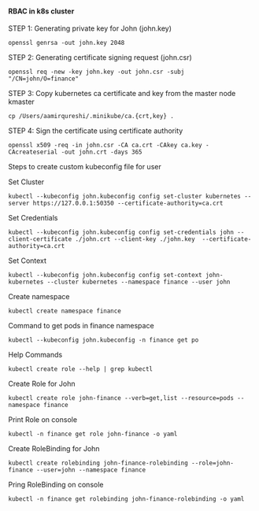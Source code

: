 #### RBAC in k8s cluster

STEP 1: Generating private key for John (john.key)

```
openssl genrsa -out john.key 2048
```

STEP 2: Generating certificate signing request (john.csr)

```
openssl req -new -key john.key -out john.csr -subj "/CN=john/O=finance"
```

STEP 3: Copy kubernetes ca certificate and key from the master node kmaster

```
cp /Users/aamirqureshi/.minikube/ca.{crt,key} .
```

STEP 4: Sign the certificate using certificate authority

```
openssl x509 -req -in john.csr -CA ca.crt -CAkey ca.key -CAcreateserial -out john.crt -days 365
```


Steps to create custom kubeconfig file for user

Set Cluster

```
kubectl --kubeconfig john.kubeconfig config set-cluster kubernetes --server https://127.0.0.1:50350 --certificate-authority=ca.crt
```

Set Credentials

```
kubectl --kubeconfig john.kubeconfig config set-credentials john --client-certificate ./john.crt --client-key ./john.key  --certificate-authority=ca.crt
```

Set Context

```
kubectl --kubeconfig john.kubeconfig config set-context john-kubernetes --cluster kubernetes --namespace finance --user john
```


Create namespace 

```
kubectl create namespace finance
```


Command to get pods in finance namespace

```
kubectl --kubeconfig john.kubeconfig -n finance get po 
```


Help Commands

```
kubectl create role --help | grep kubectl 
```


Create Role for John

```
kubectl create role john-finance --verb=get,list --resource=pods --namespace finance
```


Print Role on console

```
kubectl -n finance get role john-finance -o yaml
```


Create RoleBinding for John

```
kubectl create rolebinding john-finance-rolebinding --role=john-finance --user=john --namespace finance
```

Pring RoleBinding on console

```
kubectl -n finance get rolebinding john-finance-rolebinding -o yaml
```






